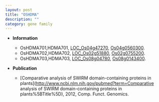 ```yaml
---
layout: post
title: "OSHDMA"
description: ""
category: gene family
---
```


* **Information**  
    + OsHDMA701,HDMA701, [LOC_Os04g47270](http://rice.uga.edu/cgi-bin/ORF_infopage.cgi?orf=LOC_Os04g47270), [Os04g0560300](http://rapdb.dna.affrc.go.jp/viewer/gbrowse_details/irgsp1?name=Os04g0560300).
    + OsHDMA702,HDMA702, [LOC_Os02g51880](http://rice.uga.edu/cgi-bin/ORF_infopage.cgi?orf=LOC_Os02g51880), [Os02g0755200](http://rapdb.dna.affrc.go.jp/viewer/gbrowse_details/irgsp1?name=Os02g0755200).
    + OsHDMA703,HDMA703, [LOC_Os08g04780](http://rice.uga.edu/cgi-bin/ORF_infopage.cgi?orf=LOC_Os08g04780), [Os08g0143400](http://rapdb.dna.affrc.go.jp/viewer/gbrowse_details/irgsp1?name=Os08g0143400).

* **Publication**  
    + [Comparative analysis of SWIRM domain-containing proteins in plants](http://www.ncbi.nlm.nih.gov/pubmed?term=Comparative analysis of SWIRM domain-containing proteins in plants%5BTitle%5D), 2012, Comp. Funct. Genomics.


